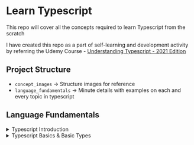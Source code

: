# Learn Typescript

This repo will cover all the concepts required to learn Typescript from the scratch

I have created this repo as a part of self-learning and development activity by referring the Udemy Course - [Understanding Typescript - 2021 Edition](https://www.udemy.com/course/understanding-typescript)

## Project Structure

-   `concept_images` → Structure images for reference
-   `language_fundamentals` → Minute details with examples on each and every topic in typescript

## Language Fundamentals

<details>
  <summary>Typescript Introduction</summary>

#### List of topics coverd under this section:

-   [Intro to Typescript](https://github.com/kunalashar25/learn-typescript/blob/main/language_fundamentals/getting_started/intro_to_ts/intro_to_typescript.txt)
-   [Convert JS code to TS code](https://github.com/kunalashar25/learn-typescript/blob/main/language_fundamentals/getting_started/using_typescript)
-   [Advantages of using TS](https://github.com/kunalashar25/learn-typescript/blob/main/language_fundamentals/getting_started/ts_advantages/ts_advantages.txt)
-   [Course Outline](https://github.com/kunalashar25/learn-typescript/blob/main/concept_images/getting_started/course_outline.png)
</details>

<details>
  <summary>Typescript Basics & Basic Types</summary>

#### List of topics coverd under this section:

-   [Using Types](https://github.com/kunalashar25/learn-typescript/blob/main/language_fundamentals/ts_basics_and_basic_types/using_types)
-   [Working with number, strings, and booleans](https://github.com/kunalashar25/learn-typescript/blob/main/language_fundamentals/ts_basics_and_basic_types/working_with_number_strings_booleans)
-   [Object Types](https://github.com/kunalashar25/learn-typescript/blob/main/language_fundamentals/ts_basics_and_basic_types/object_types)
-   [Array Types](https://github.com/kunalashar25/learn-typescript/blob/main/language_fundamentals/ts_basics_and_basic_types/array_types)
-   [Tuple Types](https://github.com/kunalashar25/learn-typescript/blob/main/language_fundamentals/ts_basics_and_basic_types/tuple_types)
-   [Working with Enums](https://github.com/kunalashar25/learn-typescript/blob/main/language_fundamentals/ts_basics_and_basic_types/working_with_enums)
-   [Union Types](https://github.com/kunalashar25/learn-typescript/blob/main/language_fundamentals/ts_basics_and_basic_types/union_types)
-   [Literal Types](https://github.com/kunalashar25/learn-typescript/blob/main/language_fundamentals/ts_basics_and_basic_types/literal_types)
-   [Type Alias or Custom Types](https://github.com/kunalashar25/learn-typescript/blob/main/language_fundamentals/ts_basics_and_basic_types/type_alias_or_custom_types)
-   [Function Return Types and "void"](https://github.com/kunalashar25/learn-typescript/blob/main/language_fundamentals/ts_basics_and_basic_types/function_return_type_and_void)
-   [Functions as Types](https://github.com/kunalashar25/learn-typescript/blob/main/language_fundamentals/ts_basics_and_basic_types/functions_as_types)
-   [Functions Types and Callbacks](https://github.com/kunalashar25/learn-typescript/blob/main/language_fundamentals/ts_basics_and_basic_types/function_types_and_callbacks)
-   [The Unknown Type](https://github.com/kunalashar25/learn-typescript/blob/main/language_fundamentals/ts_basics_and_basic_types/unknown_type)
-   [The Never Type](https://github.com/kunalashar25/learn-typescript/blob/main/language_fundamentals/ts_basics_and_basic_types/never_type)
</details>
